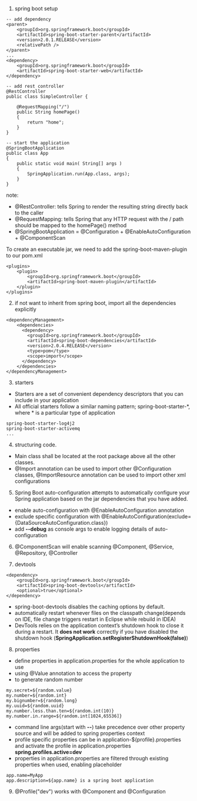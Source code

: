 1. spring boot setup
```
-- add dependency
<parent>
    <groupId>org.springframework.boot</groupId>
    <artifactId>spring-boot-starter-parent</artifactId>
    <version>2.0.1.RELEASE</version>
    <relativePath />
</parent>
...
<dependency>
    <groupId>org.springframework.boot</groupId>
    <artifactId>spring-boot-starter-web</artifactId>
</dependency>

-- add rest controller
@RestController
public class SimpleController {

    @RequestMapping("/")
    public String homePage()
    {
        return "home";
    }
}

-- start the application
@SpringBootApplication
public class App 
{
    public static void main( String[] args )
    {
        SpringApplication.run(App.class, args);
    }
}
```
note:
- @RestController: tells Spring to render the resulting string directly back to the caller
- @RequestMapping: tells Spring that any HTTP request with the / path should be mapped to the homePage() method
- @SpringBootApplication = @Configuration + @EnableAutoConfiguration + @ComponentScan

To create an executable jar, we need to add the spring-boot-maven-plugin to our pom.xml
```
<plugins>
    <plugin>
        <groupId>org.springframework.boot</groupId>
        <artifactId>spring-boot-maven-plugin</artifactId>
    </plugin>
</plugins>
```

2. if not want to inherit from spring boot, import all the dependencies explicitly
```
<dependencyManagement>
    <dependencies>
      <dependency>
        <groupId>org.springframework.boot</groupId>
        <artifactId>spring-boot-dependencies</artifactId>
        <version>2.0.4.RELEASE</version>
        <type>pom</type>
        <scope>import</scope>
      </dependency>
    </dependencies>
</dependencyManagement>
```

3. starters
- Starters are a set of convenient dependency descriptors that you can include in your application
- All official starters follow a similar naming pattern; spring-boot-starter-*, where * is a particular type of application
```
spring-boot-starter-log4j2
spring-boot-starter-activemq
...
```
4. structuring code.
- Main class shall be located at the root package above all the other classes.
- @Import annotation can be used to import other @Configuration classes, @ImportResource annotation can be used to import other xml configurations

5. Spring Boot auto-configuration attempts to automatically configure your Spring application based on the jar dependencies that you have added.
- enable auto-configuration with @EnableAutoConfiguration annotation
- exclude specific configuration with @EnableAutoConfiguration(exclude={DataSourceAutoConfiguration.class})
- add **--debug** as console args to enable logging details of auto-configuration

6. @ComponentScan will enable scanning @Component, @Service, @Repository, @Controller

7. devtools
```
<dependency>
    <groupId>org.springframework.boot</groupId>
    <artifactId>spring-boot-devtools</artifactId>
    <optional>true</optional>
</dependency>
```
- spring-boot-devtools disables the caching options by default.
- automatically restart whenever files on the classpath change(depends on IDE, file change triggers restart in Eclipse while rebuild in IDEA)
- DevTools relies on the application context’s shutdown hook to close it during a restart. It **does not work** correctly if you have disabled the shutdown hook (**SpringApplication.setRegisterShutdownHook(false)**)

8. properties
- define properties in application.properties for the whole application to use
- using @Value annotation to access the property
- to generate random number
```
my.secret=${random.value}
my.number=${random.int}
my.bignumber=${random.long}
my.uuid=${random.uuid}
my.number.less.than.ten=${random.int(10)}
my.number.in.range=${random.int[1024,65536]}
```
- command line args(start with **--**) take precedence over other property source and will be added to spring properties context
- profile specific properties can be in application-${profile}.properties and activate the profile in application.properties **spring.profiles.active=dev**
- properties in application.properties are filtered through existing properties when used, enabling placeholder
```
app.name=MyApp
app.description=${app.name} is a spring boot application
```
9. @Profile("dev") works with @Component and @Configuration


